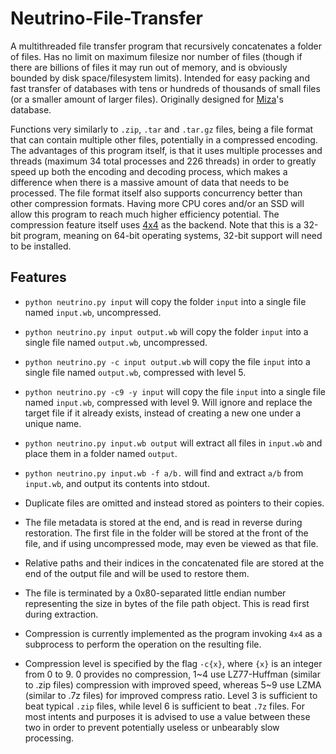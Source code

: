 # Neutrino-File-Transfer
A multithreaded file transfer program that recursively concatenates a folder of files.
Has no limit on maximum filesize nor number of files (though if there are billions of files it may run out of memory, and is obviously bounded by disk space/filesystem limits).
Intended for easy packing and fast transfer of databases with tens or hundreds of thousands of small files (or a smaller amount of larger files).
Originally designed for [Miza](https://github.com/thomas-xin/Miza)'s database.

Functions very similarly to `.zip`, `.tar` and `.tar.gz` files, being a file format that can contain multiple other files, potentially in a compressed encoding.
The advantages of this program itself, is that it uses multiple processes and threads (maximum 34 total processes and 226 threads) in order to greatly speed up both the encoding and decoding process, which makes a difference when there is a massive amount of data that needs to be processed.
The file format itself also supports concurrency better than other compression formats.
Having more CPU cores and/or an SSD will allow this program to reach much higher efficiency potential.
The compression feature itself uses [4x4](https://www.sac.sk/files.php?d=7&l=4) as the backend. Note that this is a 32-bit program, meaning on 64-bit operating systems, 32-bit support will need to be installed.
## Features
- `python neutrino.py input` will copy the folder `input` into a single file named `input.wb`, uncompressed.
- `python neutrino.py input output.wb` will copy the folder `input` into a single file named `output.wb`, uncompressed.
- `python neutrino.py -c input output.wb` will copy the file `input` into a single file named `output.wb`, compressed with level 5.
- `python neutrino.py -c9 -y input` will copy the file `input` into a single file named `input.wb`, compressed with level 9. Will ignore and replace the target file if it already exists, instead of creating a new one under a unique name.
- `python neutrino.py input.wb output` will extract all files in `input.wb` and place them in a folder named `output`.
- `python neutrino.py input.wb -f a/b.` will find and extract `a/b` from `input.wb`, and output its contents into stdout.


- Duplicate files are omitted and instead stored as pointers to their copies.
- The file metadata is stored at the end, and is read in reverse during restoration.
The first file in the folder will be stored at the front of the file, and if using uncompressed mode, may even be viewed as that file.
- Relative paths and their indices in the concatenated file are stored at the end of the output file and will be used to restore them.
- The file is terminated by a 0x80-separated little endian number representing the size in bytes of the file path object. This is read first during extraction.
- Compression is currently implemented as the program invoking `4x4` as a subprocess to perform the operation on the resulting file.
- Compression level is specified by the flag `-c{x}`, where `{x}` is an integer from 0 to 9. 0 provides no compression, 1\~4 use LZ77-Huffman (similar to .zip files) compression with improved speed, whereas 5\~9 use LZMA (similar to .7z files) for improved compress ratio. Level 3 is sufficient to beat typical `.zip` files, while level 6 is sufficient to beat `.7z` files. For most intents and purposes it is advised to use a value between these two in order to prevent potentially useless or unbearably slow processing.
